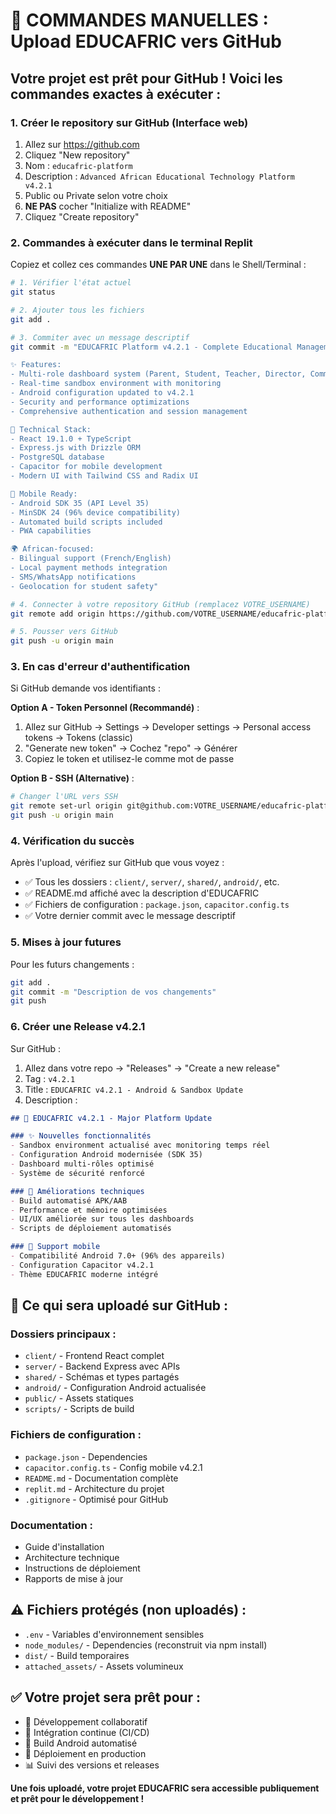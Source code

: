 # 🚀 COMMANDES MANUELLES : Upload EDUCAFRIC vers GitHub

## Votre projet est prêt pour GitHub ! Voici les commandes exactes à exécuter :

### 1. **Créer le repository sur GitHub** (Interface web)
1. Allez sur https://github.com
2. Cliquez "New repository" 
3. Nom : `educafric-platform` 
4. Description : `Advanced African Educational Technology Platform v4.2.1`
5. Public ou Private selon votre choix
6. **NE PAS** cocher "Initialize with README"
7. Cliquez "Create repository"

### 2. **Commandes à exécuter dans le terminal Replit**

Copiez et collez ces commandes **UNE PAR UNE** dans le Shell/Terminal :

```bash
# 1. Vérifier l'état actuel
git status

# 2. Ajouter tous les fichiers
git add .

# 3. Commiter avec un message descriptif
git commit -m "EDUCAFRIC Platform v4.2.1 - Complete Educational Management System

✨ Features:
- Multi-role dashboard system (Parent, Student, Teacher, Director, Commercial, Site Admin)
- Real-time sandbox environment with monitoring
- Android configuration updated to v4.2.1
- Security and performance optimizations
- Comprehensive authentication and session management

🔧 Technical Stack:
- React 19.1.0 + TypeScript
- Express.js with Drizzle ORM
- PostgreSQL database
- Capacitor for mobile development
- Modern UI with Tailwind CSS and Radix UI

📱 Mobile Ready:
- Android SDK 35 (API Level 35)
- MinSDK 24 (96% device compatibility)
- Automated build scripts included
- PWA capabilities

🌍 African-focused:
- Bilingual support (French/English)
- Local payment methods integration
- SMS/WhatsApp notifications
- Geolocation for student safety"

# 4. Connecter à votre repository GitHub (remplacez VOTRE_USERNAME)
git remote add origin https://github.com/VOTRE_USERNAME/educafric-platform.git

# 5. Pousser vers GitHub
git push -u origin main
```

### 3. **En cas d'erreur d'authentification**

Si GitHub demande vos identifiants :

**Option A - Token Personnel (Recommandé)** :
1. Allez sur GitHub → Settings → Developer settings → Personal access tokens → Tokens (classic)
2. "Generate new token" → Cochez "repo" → Générer
3. Copiez le token et utilisez-le comme mot de passe

**Option B - SSH (Alternative)** :
```bash
# Changer l'URL vers SSH
git remote set-url origin git@github.com:VOTRE_USERNAME/educafric-platform.git
git push -u origin main
```

### 4. **Vérification du succès**

Après l'upload, vérifiez sur GitHub que vous voyez :
- ✅ Tous les dossiers : `client/`, `server/`, `shared/`, `android/`, etc.
- ✅ README.md affiché avec la description d'EDUCAFRIC
- ✅ Fichiers de configuration : `package.json`, `capacitor.config.ts`
- ✅ Votre dernier commit avec le message descriptif

### 5. **Mises à jour futures**

Pour les futurs changements :
```bash
git add .
git commit -m "Description de vos changements"
git push
```

### 6. **Créer une Release v4.2.1**

Sur GitHub :
1. Allez dans votre repo → "Releases" → "Create a new release"
2. Tag : `v4.2.1`
3. Title : `EDUCAFRIC v4.2.1 - Android & Sandbox Update`
4. Description :
```markdown
## 🚀 EDUCAFRIC v4.2.1 - Major Platform Update

### ✨ Nouvelles fonctionnalités
- Sandbox environment actualisé avec monitoring temps réel
- Configuration Android modernisée (SDK 35)
- Dashboard multi-rôles optimisé
- Système de sécurité renforcé

### 🔧 Améliorations techniques
- Build automatisé APK/AAB
- Performance et mémoire optimisées
- UI/UX améliorée sur tous les dashboards
- Scripts de déploiement automatisés

### 📱 Support mobile
- Compatibilité Android 7.0+ (96% des appareils)
- Configuration Capacitor v4.2.1
- Thème EDUCAFRIC moderne intégré
```

## 🎯 Ce qui sera uploadé sur GitHub :

### Dossiers principaux :
- `client/` - Frontend React complet
- `server/` - Backend Express avec APIs  
- `shared/` - Schémas et types partagés
- `android/` - Configuration Android actualisée
- `public/` - Assets statiques
- `scripts/` - Scripts de build

### Fichiers de configuration :
- `package.json` - Dependencies
- `capacitor.config.ts` - Config mobile v4.2.1
- `README.md` - Documentation complète
- `replit.md` - Architecture du projet
- `.gitignore` - Optimisé pour GitHub

### Documentation :
- Guide d'installation
- Architecture technique
- Instructions de déploiement
- Rapports de mise à jour

## ⚠️ Fichiers protégés (non uploadés) :
- `.env` - Variables d'environnement sensibles
- `node_modules/` - Dependencies (reconstruit via npm install)
- `dist/` - Build temporaires
- `attached_assets/` - Assets volumineux

## ✅ Votre projet sera prêt pour :
- 👥 Développement collaboratif
- 🔄 Intégration continue (CI/CD)
- 📱 Build Android automatisé
- 🚀 Déploiement en production
- 📊 Suivi des versions et releases

**Une fois uploadé, votre projet EDUCAFRIC sera accessible publiquement et prêt pour le développement !**